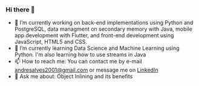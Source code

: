 ### Hi there 👋


- 🔭 I’m currently working on back-end implementations using Python and PostgreSQL, data managment on secondary memory with Java, mobile app development with Flutter, and front-end development using JavaScript, HTML5 and CSS.
- 🌱 I’m currently learning Data Science and Machine Learning using Python. I'm also learning how to use streams in Java
- 📫 How to reach me: You can contact me by e-mail [andresalves2001@gmail.com](mailto:andresalves2001@gmail.com) or message me on [LinkedIn](https://www.linkedin.com/in/andresantosalves)
- 💬 Ask me about: Object Inlining and its benefits
